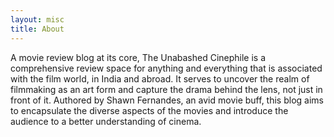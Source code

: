```yaml
---
layout: misc
title: About
---
```


A movie review blog at its core, The Unabashed Cinephile is a comprehensive review space for anything and everything that is associated with the film world, in India and abroad. It serves to uncover the realm of filmmaking as an art form and capture the drama behind the lens, not just in front of it. Authored by Shawn Fernandes, an avid movie buff, this blog aims to encapsulate the diverse aspects of the movies and introduce the audience to a better understanding of cinema.
